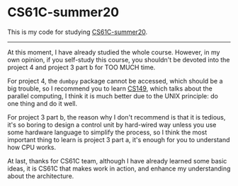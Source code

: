 # CS61C-summer20

This is my code for studying [CS61C-summer20](https://inst.eecs.berkeley.edu/~cs61c/su20/).

---

At this moment, I have already studied the whole course. However, in my own
opinion, if you self-study this course, you shouldn't be devoted into the
project 4 and project 3 part b for TOO MUCH time.

For project 4, the `dumbpy` package cannot be accessed, which should be a big trouble,
so I recommend you to learn [CS149](https://gfxcourses.stanford.edu/cs149/fall21/lecture/),
which talks about the parallel computing, I think it is much better due to the UNIX
principle: do one thing and do it well.

For project 3 part b, the reason why I don't recommend is that it is tedious, it's so boring
to design a control unit by hard-wired way unless you use some hardware language to simplify
the process, so I think the most important thing to learn is project 3 part a, it's enough for you
to understand how CPU works.

At last, thanks for CS61C team, although I have already learned some basic ideas, it is CS61C that
makes work in action, and enhance my understanding about the architecture.
